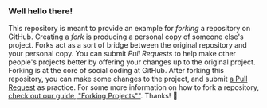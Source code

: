 ### Well hello there!
This repository is meant to provide an example for *forking* a repository on GitHub.
Creating a *fork* is producing a personal copy of someone else's project. Forks act as a sort of bridge between the original repository and your personal copy. You can submit *Pull Requests* to help make other people's projects better by offering your changes up to the original project. Forking is at the core of social coding at GitHub.
After forking this repository, you can make some changes to the project, and submit [a Pull Request](https://github.com/octocat/Spoon-Knife/pulls) as practice.
For some more information on how to fork a repository, [check out our guide, "Forking Projects""](http://guides.github.com/overviews/forking/). Thanks! :sparkling_heart:
